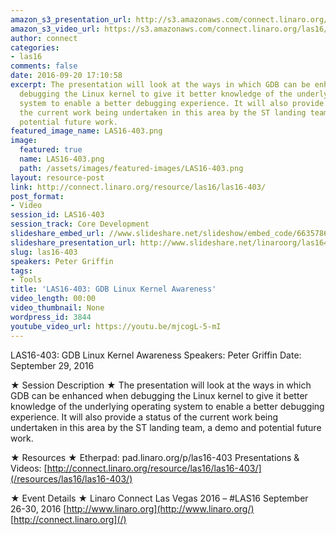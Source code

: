 ```yaml
---
amazon_s3_presentation_url: http://s3.amazonaws.com/connect.linaro.org/las16/Presentations/Thursday/LAS16-403%20-%20GDB%20Linux%20Kernel%20Awareness%20.pdf
amazon_s3_video_url: https://s3.amazonaws.com/connect.linaro.org/las16/Videos/Thursday/LAS16-403%20GDB%20Linux%20Kernel%20Awareness.mp4
author: connect
categories:
- las16
comments: false
date: 2016-09-20 17:10:58
excerpt: The presentation will look at the ways in which GDB can be enhanced when
  debugging the Linux kernel to give it better knowledge of the underlying operating
  system to enable a better debugging experience. It will also provide a status of
  the current work being undertaken in this area by the ST landing team, a demo and
  potential future work.
featured_image_name: LAS16-403.png
image:
  featured: true
  name: LAS16-403.png
  path: /assets/images/featured-images/LAS16-403.png
layout: resource-post
link: http://connect.linaro.org/resource/las16/las16-403/
post_format:
- Video
session_id: LAS16-403
session_track: Core Development
slideshare_embed_url: //www.slideshare.net/slideshow/embed_code/66357862
slideshare_presentation_url: http://www.slideshare.net/linaroorg/las16403-gdb-linux-kernel-awareness
slug: las16-403
speakers: Peter Griffin
tags:
- Tools
title: 'LAS16-403: GDB Linux Kernel Awareness'
video_length: 00:00
video_thumbnail: None
wordpress_id: 3844
youtube_video_url: https://youtu.be/mjcogL-5-mI
---
```


LAS16-403: GDB Linux Kernel Awareness
Speakers: Peter Griffin
Date: September 29, 2016

★ Session Description ★
The presentation will look at the ways in which GDB can be enhanced when debugging the Linux kernel to give it better knowledge of the underlying operating system to enable a better debugging experience. It will also provide a status of the current work being undertaken in this area by the ST landing team, a demo and potential future work.

★ Resources ★
Etherpad: pad.linaro.org/p/las16-403
Presentations & Videos: [http://connect.linaro.org/resource/las16/las16-403/](/resources/las16/las16-403/)

★ Event Details ★
Linaro Connect Las Vegas 2016 – #LAS16
September 26-30, 2016
[http://www.linaro.org](http://www.linaro.org/)
[http://connect.linaro.org](/)